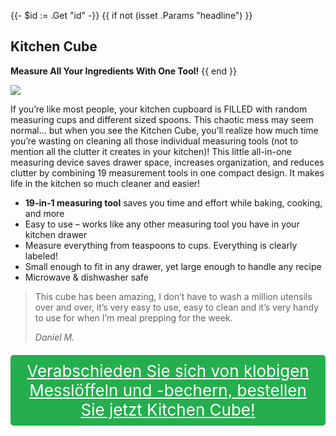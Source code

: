 {{- $id := .Get "id" -}}
{{ if not (isset .Params "headline") }}
## Kitchen Cube

**Measure All Your Ingredients With One Tool!**
{{ end }}

[![](/list/kitchen-cube-title.jpg)](https://t.gadgetadvisers.com/click/{{$id}})

If you’re like most people, your kitchen cupboard is FILLED with random measuring cups and different sized spoons. This chaotic mess may seem normal… but when you see the Kitchen Cube, you’ll realize how much time you’re wasting on cleaning all those individual measuring tools (not to mention all the clutter it creates in your kitchen)! This little all-in-one measuring device saves drawer space, increases organization, and reduces clutter by combining 19 measurement tools in one compact design. It makes life in the kitchen so much cleaner and easier!

- **19-in-1 measuring tool** saves you time and effort while baking, cooking, and more
- Easy to use – works like any other measuring tool you have in your kitchen drawer
- Measure everything from teaspoons to cups. Everything is clearly labeled!
- Small enough to fit in any drawer, yet large enough to handle any recipe
- Microwave & dishwasher safe

> This cube has been amazing, I don’t have to wash a million utensils over and over, it’s very easy to use, easy to clean and it’s very handy to use for when I’m meal prepping for the week.
>
> <cite>Daniel M.</cite>

<a href="(https://t.gadgetadvisers.com/click/{{$id}})" style="color: white;">
   <div style="text-align:center;background-color:#25ae4e;margin-bottom:20px;margin-top:20px;width: 100%;-webkit-border-radius: 5px;">
      <div style="color: white; padding: 10px;font-size: 26px;">
      Verabschieden Sie sich von klobigen Messlöffeln und -bechern, bestellen Sie jetzt Kitchen Cube!
      </div>
   </div>
</a>